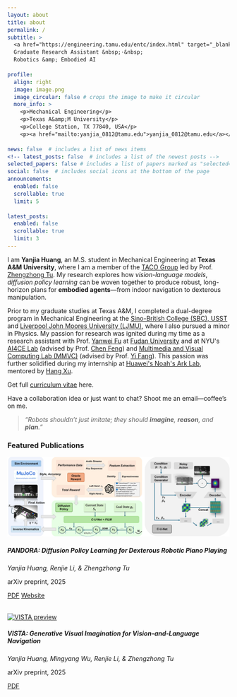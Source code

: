 ```yaml
---
layout: about
title: about
permalink: /
subtitle: >
  <a href="https://engineering.tamu.edu/entc/index.html" target="_blank">Texas A&amp;M University</a> &nbsp;·&nbsp;
  Graduate Research Assistant &nbsp;·&nbsp;
  Robotics &amp; Embodied AI

profile:
  align: right
  image: image.png
  image_circular: false # crops the image to make it circular
  more_info: >
    <p>Mechanical Engineering</p>
    <p>Texas A&amp;M University</p>
    <p>College Station, TX 77840, USA</p>
    <p><a href="mailto:yanjia_0812@tamu.edu">yanjia_0812@tamu.edu</a></p>

news: false  # includes a list of news items 
<!-- latest_posts: false  # includes a list of the newest posts -->
selected_papers: false # includes a list of papers marked as "selected={true}" 
social: false  # includes social icons at the bottom of the page
announcements:
  enabled: false
  scrollable: true
  limit: 5

latest_posts:
  enabled: false
  scrollable: true
  limit: 3
---
```



I am **Yanjia Huang**, an M.S. student in Mechanical Engineering at **Texas A&M University**, where I am a member of the <a href="https://taco-group.github.io/" target="_blank">TACO Group</a> led by Prof. <a href="https://vztu.github.io/" target="_blank">Zhengzhong Tu</a>.
My research explores how *vision-language models*, *diffusion policy learning* can be woven together to produce robust, long-horizon plans for **embodied agents**—from indoor navigation to dexterous manipulation.

Prior to my graduate studies at Texas A&M, I completed a dual-degree program in Mechanical Engineering at the <a href="http://www.sbcen.usst.edu.cn/" target="_blank">Sino-British College (SBC), USST</a> and <a href="https://www.ljmu.ac.uk/" target="_blank">Liverpool John Moores University (LJMU)</a>, where I also pursued a minor in Physics. My passion for research was ignited during my time as a research assistant with Prof. <a href="http://yanweifu.github.io/" target="_blank">Yanwei Fu</a> at <a href="https://www.fudan.edu.cn/en/" target="_blank">Fudan University</a> and at NYU's <a href="https://ai4ce.github.io/" target="_blank">AI4CE Lab</a> (advised by Prof. <a href="https://engineering.nyu.edu/faculty/chen-feng" target="_blank">Chen Feng</a>) and <a href="https://yifang.org/group.html" target="_blank">Multimedia and Visual Computing Lab (MMVC)</a> (advised by Prof. <a href="https://nyuad.nyu.edu/en/academics/divisions/engineering/faculty/yi-fang.html" target="_blank">Yi Fang</a>). This passion was further solidified during my internship at <a href="https://www.huawei.com/en/corporate-information/research-development" target="_blank">Huawei's Noah's Ark Lab</a>, mentored by <a href="https://xuhangcn.github.io/" target="_blank">Hang Xu</a>.

Get full <a href="/assets/pdf/CV_Yanjia_Huang.pdf" target="_blank">curriculum vitae</a> here.

Have a collaboration idea or just want to chat? Shoot me an email—coffee’s on me.


<!-- Outside the lab you’ll find me at a piano, on a hiking trail, or cycling. -->
> *“Robots shouldn’t just imitate; they should **imagine**, **reason**, and **plan**.”*

<!-- **Recent highlights**

* **VISTA** — Developed VISTA, a novel scheduling framework that leverages a diffusion model for "visual imagination," enabling embodied agents to proactively plan and recover from low-confidence states.
* **PANDORA** — Designed PANDORA, a diffusion-based control policy that generates fine-grained, expressive motor commands for the complex task of robotic piano playing. (IROS 2025, under review)
* Applied **Monte-Carlo Tree Diffusion (MCTD)** to enhance planning in Vision-Language Agents (VLAs), enabling efficient search over long-horizon, goal-conditioned motions for zero-shot object manipulation.   -->




### Featured Publications

<div style="margin-bottom: 2rem;">
  <div class="row">
    <div class="col-sm-4">
      <a href="https://taco-group.github.io/PANDORA/" target="_blank">
        <img src="/assets/img/publication_preview/PANDORA.jpg" class="img-fluid rounded z-depth-1" alt="PANDORA preview"/>
      </a>
    </div>
    <div class="col-sm-8">
      <h5 class="font-weight-bold">PANDORA: Diffusion Policy Learning for Dexterous Robotic Piano Playing</h5>
      <p><em>Yanjia Huang, Renjie Li, & Zhengzhong Tu</em></p>
      <p>arXiv preprint, 2025</p>
      <p>
        <a href="https://arxiv.org/abs/2503.14545" class="btn btn-sm btn-outline-primary" role="button" target="_blank">PDF</a>
        <a href="https://taco-group.github.io/PANDORA/" class="btn btn-sm btn-outline-primary" role="button" target="_blank">Website</a>
        </p>
    </div>
  </div>
</div>
<div style="margin-bottom: 2rem;">
  <div class="row">
    <div class="col-sm-4">
      <a href="WEBSITE_OR_PDF_LINK" target="_blank">
        <img src="/assets/img/publication_preview/VISTA.jpg" class="img-fluid rounded z-depth-1" alt="VISTA preview"/>
      </a>
    </div>
    <div class="col-sm-8">
      <h5 class="font-weight-bold">VISTA: Generative Visual Imagination for Vision-and-Language Navigation</h5>
      <p><em>Yanjia Huang, Mingyang Wu, Renjie Li, & Zhengzhong Tu</em></p>
      <p>arXiv preprint, 2025</p>
      <p>
        <a href="https://arxiv.org/abs/2505.07868" class="btn btn-sm btn-outline-primary" role="button" target="_blank">PDF</a>
        </p>
    </div>
  </div>
</div>
